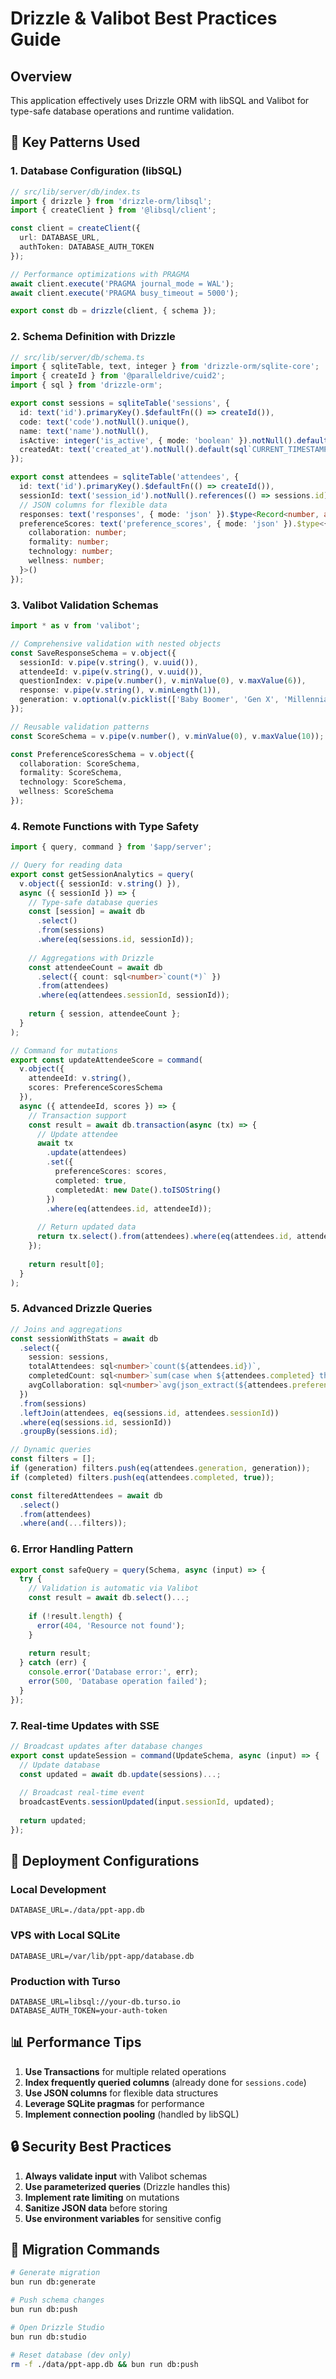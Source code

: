 # Drizzle & Valibot Best Practices Guide

## Overview
This application effectively uses Drizzle ORM with libSQL and Valibot for type-safe database operations and runtime validation.

## 🎯 Key Patterns Used

### 1. Database Configuration (libSQL)
```typescript
// src/lib/server/db/index.ts
import { drizzle } from 'drizzle-orm/libsql';
import { createClient } from '@libsql/client';

const client = createClient({
  url: DATABASE_URL,
  authToken: DATABASE_AUTH_TOKEN
});

// Performance optimizations with PRAGMA
await client.execute('PRAGMA journal_mode = WAL');
await client.execute('PRAGMA busy_timeout = 5000');

export const db = drizzle(client, { schema });
```

### 2. Schema Definition with Drizzle
```typescript
// src/lib/server/db/schema.ts
import { sqliteTable, text, integer } from 'drizzle-orm/sqlite-core';
import { createId } from '@paralleldrive/cuid2';
import { sql } from 'drizzle-orm';

export const sessions = sqliteTable('sessions', {
  id: text('id').primaryKey().$defaultFn(() => createId()),
  code: text('code').notNull().unique(),
  name: text('name').notNull(),
  isActive: integer('is_active', { mode: 'boolean' }).notNull().default(true),
  createdAt: text('created_at').notNull().default(sql`CURRENT_TIMESTAMP`)
});

export const attendees = sqliteTable('attendees', {
  id: text('id').primaryKey().$defaultFn(() => createId()),
  sessionId: text('session_id').notNull().references(() => sessions.id),
  // JSON columns for flexible data
  responses: text('responses', { mode: 'json' }).$type<Record<number, any>>().default({}),
  preferenceScores: text('preference_scores', { mode: 'json' }).$type<{
    collaboration: number;
    formality: number;
    technology: number;
    wellness: number;
  }>()
});
```

### 3. Valibot Validation Schemas
```typescript
import * as v from 'valibot';

// Comprehensive validation with nested objects
const SaveResponseSchema = v.object({
  sessionId: v.pipe(v.string(), v.uuid()),
  attendeeId: v.pipe(v.string(), v.uuid()),
  questionIndex: v.pipe(v.number(), v.minValue(0), v.maxValue(6)),
  response: v.pipe(v.string(), v.minLength(1)),
  generation: v.optional(v.picklist(['Baby Boomer', 'Gen X', 'Millennial', 'Gen Z']))
});

// Reusable validation patterns
const ScoreSchema = v.pipe(v.number(), v.minValue(0), v.maxValue(10));

const PreferenceScoresSchema = v.object({
  collaboration: ScoreSchema,
  formality: ScoreSchema,
  technology: ScoreSchema,
  wellness: ScoreSchema
});
```

### 4. Remote Functions with Type Safety
```typescript
import { query, command } from '$app/server';

// Query for reading data
export const getSessionAnalytics = query(
  v.object({ sessionId: v.string() }), 
  async ({ sessionId }) => {
    // Type-safe database queries
    const [session] = await db
      .select()
      .from(sessions)
      .where(eq(sessions.id, sessionId));
    
    // Aggregations with Drizzle
    const attendeeCount = await db
      .select({ count: sql<number>`count(*)` })
      .from(attendees)
      .where(eq(attendees.sessionId, sessionId));
    
    return { session, attendeeCount };
  }
);

// Command for mutations
export const updateAttendeeScore = command(
  v.object({
    attendeeId: v.string(),
    scores: PreferenceScoresSchema
  }),
  async ({ attendeeId, scores }) => {
    // Transaction support
    const result = await db.transaction(async (tx) => {
      // Update attendee
      await tx
        .update(attendees)
        .set({ 
          preferenceScores: scores,
          completed: true,
          completedAt: new Date().toISOString()
        })
        .where(eq(attendees.id, attendeeId));
      
      // Return updated data
      return tx.select().from(attendees).where(eq(attendees.id, attendeeId));
    });
    
    return result[0];
  }
);
```

### 5. Advanced Drizzle Queries
```typescript
// Joins and aggregations
const sessionWithStats = await db
  .select({
    session: sessions,
    totalAttendees: sql<number>`count(${attendees.id})`,
    completedCount: sql<number>`sum(case when ${attendees.completed} then 1 else 0 end)`,
    avgCollaboration: sql<number>`avg(json_extract(${attendees.preferenceScores}, '$.collaboration'))`
  })
  .from(sessions)
  .leftJoin(attendees, eq(sessions.id, attendees.sessionId))
  .where(eq(sessions.id, sessionId))
  .groupBy(sessions.id);

// Dynamic queries
const filters = [];
if (generation) filters.push(eq(attendees.generation, generation));
if (completed) filters.push(eq(attendees.completed, true));

const filteredAttendees = await db
  .select()
  .from(attendees)
  .where(and(...filters));
```

### 6. Error Handling Pattern
```typescript
export const safeQuery = query(Schema, async (input) => {
  try {
    // Validation is automatic via Valibot
    const result = await db.select()...;
    
    if (!result.length) {
      error(404, 'Resource not found');
    }
    
    return result;
  } catch (err) {
    console.error('Database error:', err);
    error(500, 'Database operation failed');
  }
});
```

### 7. Real-time Updates with SSE
```typescript
// Broadcast updates after database changes
export const updateSession = command(UpdateSchema, async (input) => {
  // Update database
  const updated = await db.update(sessions)...;
  
  // Broadcast real-time event
  broadcastEvents.sessionUpdated(input.sessionId, updated);
  
  return updated;
});
```

## 🚀 Deployment Configurations

### Local Development
```env
DATABASE_URL=./data/ppt-app.db
```

### VPS with Local SQLite
```env
DATABASE_URL=/var/lib/ppt-app/database.db
```

### Production with Turso
```env
DATABASE_URL=libsql://your-db.turso.io
DATABASE_AUTH_TOKEN=your-auth-token
```

## 📊 Performance Tips

1. **Use Transactions** for multiple related operations
2. **Index frequently queried columns** (already done for `sessions.code`)
3. **Use JSON columns** for flexible data structures
4. **Leverage SQLite pragmas** for performance
5. **Implement connection pooling** (handled by libSQL)

## 🔒 Security Best Practices

1. **Always validate input** with Valibot schemas
2. **Use parameterized queries** (Drizzle handles this)
3. **Implement rate limiting** on mutations
4. **Sanitize JSON data** before storing
5. **Use environment variables** for sensitive config

## 📝 Migration Commands

```bash
# Generate migration
bun run db:generate

# Push schema changes
bun run db:push

# Open Drizzle Studio
bun run db:studio

# Reset database (dev only)
rm -f ./data/ppt-app.db && bun run db:push
```